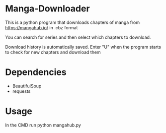 # Manga-Downloader
This is a python program that downloads chapters of manga from https://mangahub.io/ in .cbz format

You can search for series and then select which chapters to download.

Download history is automatically saved. Enter "U" when the program starts to check for new chapters and download them

# Dependencies
* BeautifulSoup
* requests

# Usage
In the CMD run python mangahub.py


